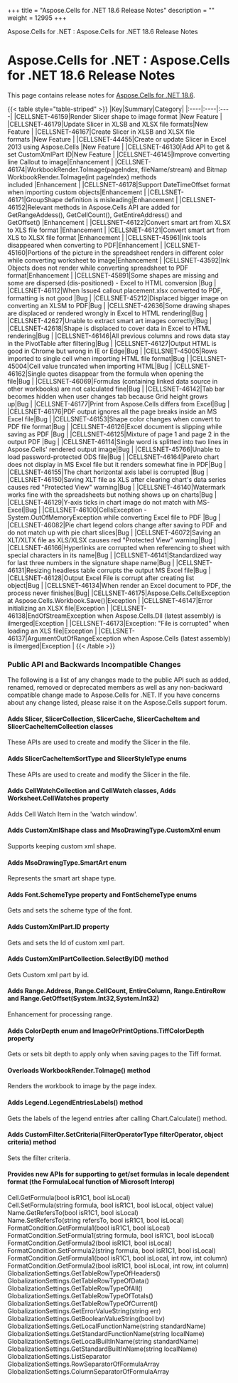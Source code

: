 +++
title = "Aspose.Cells for .NET 18.6 Release Notes" 
description = "" 
weight = 12995 
+++

Aspose.Cells for .NET : Aspose.Cells for .NET 18.6 Release Notes  

# Aspose.Cells for .NET : Aspose.Cells for .NET 18.6 Release Notes


This page contains release notes for [Aspose.Cells for .NET 18.6](https://www.nuget.org/packages/Aspose.Cells/18.6.0).

{{< table style="table-striped" >}}
|Key|Summary|Category|
|:----|:----|:----|
|CELLSNET-46159|Render Slicer shape to image format |New Feature |
|CELLSNET-46179|Update Slicer in XLSB and XLSX file formats|New Feature |
|CELLSNET-46167|Create Slicer in XLSB and XLSX file formats |New Feature |
|CELLSNET-44455|Create or update Slicer in Excel 2013 using Aspose.Cells |New Feature |
|CELLSNET-46130|Add API to get & set CustomXmlPart ID|New Feature |
|CELLSNET-46145|Improve converting line Callout to image|Enhancement |
|CELLSNET-46174|WorkbookRender.ToImage(pageIndex, fileName/stream) and Bitmap WorkbookRender.ToImage(int pageIndex) methods included |Enhancement |
|CELLSNET-46178|Support DateTimeOffset format when importing custom objects|Enhancement |
|CELLSNET-46171|GroupShape definition is misleading|Enhancement |
|CELLSNET-46152|Relevant methods in Aspose.Cells API are added for GetRangeAddess(), GetCellCount(), GetEntireAddress() and GetOffset() |Enhancement |
|CELLSNET-46122|Convert smart art from XLSX to XLS file format |Enhancement |
|CELLSNET-46121|Convert smart art from XLS to XLSX file format |Enhancement |
|CELLSNET-45961|Ink tools disappeared when converting to PDF|Enhancement |
|CELLSNET-45160|Portions of the picture in the spreadsheet renders in different color while converting worksheet to image|Enhancement |
|CELLSNET-43592|Ink Objects does not render while converting spreadsheet to PDF format|Enhancement |
|CELLSNET-45891|Some shapes are missing and some are dispersed (dis-positioned) - Excel to HTML conversion |Bug |
|CELLSNET-46112|When Issue4 callout placement.xlsx converted to PDF, formatting is not good |Bug |
|CELLSNET-45212|Displaced bigger image on converting an XLSM to PDF|Bug |
|CELLSNET-42636|Some drawing shapes are displaced or rendered wrongly in Excel to HTML rendering|Bug |
|CELLSNET-42627|Unable to extract smart art images correctly|Bug |
|CELLSNET-42618|Shape is displaced to cover data in Excel to HTML rendering|Bug |
|CELLSNET-46146|All previous columns and rows data stay in the PivotTable after filtering|Bug |
|CELLSNET-46127|Output HTML is good in Chrome but wrong in IE or Edge|Bug |
|CELLSNET-45005|Rows imported to single cell when importing HTML file format|Bug |
|CELLSNET-45004|Cell value truncated when importing HTML|Bug |
|CELLSNET-46162|Single quotes disappear from the formula when opening the file|Bug |
|CELLSNET-46069|Formulas (containing linked data source in other workbooks) are not calculated fine|Bug |
|CELLSNET-46142|Tab bar becomes hidden when user changes tab because Grid height grows up|Bug |
|CELLSNET-46177|Print from Aspose.Cells differs from Excel|Bug |
|CELLSNET-46176|PDF output ignores all the page breaks inside an MS Excel file|Bug |
|CELLSNET-46153|Shape color changes when convert to PDF file format|Bug |
|CELLSNET-46126|Excel document is slipping while saving as PDF |Bug |
|CELLSNET-46125|Mixture of page 1 and page 2 in the output PDF |Bug |
|CELLSNET-46114|Single word is splitted into two lines in Aspose.Cells' rendered output image|Bug |
|CELLSNET-45766|Unable to load password-protected ODS file|Bug |
|CELLSNET-46164|Pareto chart does not display in MS Excel file but it renders somewhat fine in PDF|Bug |
|CELLSNET-46155|The chart horizontal axis label is corrupted |Bug |
|CELLSNET-46150|Saving XLT file as XLS after clearing chart's data series causes red "Protected View" warning|Bug |
|CELLSNET-46140|Watermark works fine with the spreadsheets but nothing shows up on charts|Bug |
|CELLSNET-46129|Y-axis ticks in chart image do not match with MS-Excel|Bug |
|CELLSNET-46100|CellsException - System.OutOfMemoryException while converting Excel file to PDF |Bug |
|CELLSNET-46082|Pie chart legend colors change after saving to PDF and do not match up with pie chart slices|Bug |
|CELLSNET-46072|Saving an XLT/XLTX file as XLS/XLSX causes red "Protected View" warning|Bug |
|CELLSNET-46166|Hyperlinks are corrupted when referencing to sheet with special characters in its name|Bug |
|CELLSNET-46141|Standardized way for last three numbers in the signature shape name|Bug |
|CELLSNET-46131|Resizing headless table corrupts the output MS Excel file|Bug |
|CELLSNET-46128|Output Excel File is corrupt after creating list object|Bug |
|CELLSNET-46134|When render an Excel document to PDF, the process never finishes|Bug|
|CELLSNET-46175|Aspose.Cells.CellsException at Aspose.Cells.Workbook.Save()|Exception |
|CELLSNET-46147|Error initializing an XLSX file|Exception |
|CELLSNET-46138|EndOfStreamException when Aspose.Cells.Dll (latest assembly) is ilmerged|Exception |
|CELLSNET-46173|Exception: "File is corrupted" when loading an XLS file|Exception |
|CELLSNET-46137|ArgumentOutOfRangeException when Aspose.Cells (latest assembly) is ilmerged|Exception |
{{< /table >}}

### Public API and Backwards Incompatible Changes

The following is a list of any changes made to the public API such as added, renamed, removed or deprecated members as well as any non-backward compatible change made to Aspose.Cells for .NET. If you have concerns about any change listed, please raise it on the Aspose.Cells support forum.

#### Adds Slicer, SlicerCollection, SlicerCache, SlicerCacheItem and SlicerCacheItemCollection classes

These APIs are used to create and modify the Slicer in the file.

#### Adds SlicerCacheItemSortType and SlicerStyleType enums

These APIs are used to create and modify the Slicer in the file.

#### Adds CellWatchCollection and CellWatch classes, Adds Worksheet.CellWatches property

Adds Cell Watch Item in the 'watch window'.

#### Adds CustomXmlShape class and MsoDrawingType.CustomXml enum

Supports keeping custom xml shape.

#### Adds MsoDrawingType.SmartArt enum

Represents the smart art shape type.

#### Adds Font.SchemeType property and FontSchemeType enums

Gets and sets the scheme type of the font.

#### Adds CustomXmlPart.ID property

Gets and sets the Id of custom xml part.

#### Adds CustomXmlPartCollection.SelectByID() method

Gets Custom xml part by id.

#### Adds Range.Address, Range.CellCount, EntireColumn, Range.EntireRow and Range.GetOffset(System.Int32,System.Int32)

Enhancement for processing range.

#### Adds ColorDepth enum and ImageOrPrintOptions.TiffColorDepth property

Gets or sets bit depth to apply only when saving pages to the Tiff format.

#### Overloads WorkbookRender.ToImage() method

Renders the workbook to image by the page index.

#### Adds Legend.LegendEntriesLabels() method

Gets the labels of the legend entries after calling Chart.Calculate() method.

#### Adds CustomFilter.SetCriteria(FilterOperatorType filterOperator, object criteria) method

Sets the filter criteria.

#### Provides new APIs for supporting to get/set formulas in locale dependent format (the FormulaLocal function of Microsoft Interop)

Cell.GetFormula(bool isR1C1, bool isLocal)  
Cell.SetFormula(string formula, bool isR1C1, bool isLocal, object value)  
Name.GetRefersTo(bool isR1C1, bool isLocal)  
Name.SetRefersTo(string refersTo, bool isR1C1, bool isLocal)  
FormatCondition.GetFormula1(bool isR1C1, bool isLocal)  
FormatCondition.SetFormula1(string formula, bool isR1C1, bool isLocal)  
FormatCondition.GetFormula2(bool isR1C1, bool isLocal)  
FormatCondition.SetFormula2(string formula, bool isR1C1, bool isLocal)  
FormatCondition.GetFormula1(bool isR1C1, bool isLocal, int row, int column)  
FormatCondition.GetFormula2(bool isR1C1, bool isLocal, int row, int column)  
GlobalizationSettings.GetTableRowTypeOfHeaders()  
GlobalizationSettings.GetTableRowTypeOfData()  
GlobalizationSettings.GetTableRowTypeOfAll()  
GlobalizationSettings.GetTableRowTypeOfTotals()  
GlobalizationSettings.GetTableRowTypeOfCurrent()  
GlobalizationSettings.GetErrorValueString(string err)  
GlobalizationSettings.GetBooleanValueString(bool bv)  
GlobalizationSettings.GetLocalFunctionName(string standardName)  
GlobalizationSettings.GetStandardFunctionName(string localName)  
GlobalizationSettings.GetLocalBuiltInName(string standardName)  
GlobalizationSettings.GetStandardBuiltInName(string localName)  
GlobalizationSettings.ListSeparator  
GlobalizationSettings.RowSeparatorOfFormulaArray  
GlobalizationSettings.ColumnSeparatorOfFormulaArray

